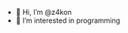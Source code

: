 - 👋 Hi, I’m @z4kon
- 👀 I’m interested in programming

<!---
z4kon/z4kon is a ✨ special ✨ repository because its `README.md` (this file) appears on your GitHub profile.
You can click the Preview link to take a look at your changes.
--->

